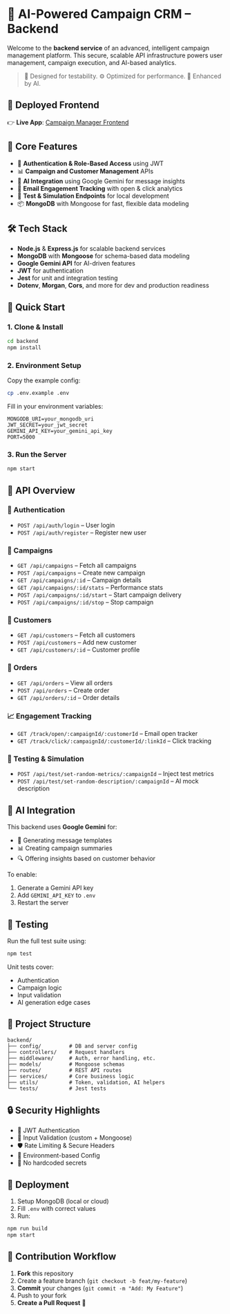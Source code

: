 # 🚀 AI-Powered Campaign CRM – Backend

Welcome to the **backend service** of an advanced, intelligent campaign management platform. This secure, scalable API infrastructure powers user management, campaign execution, and AI-based analytics.

> 🧪 Designed for testability.
> ⚙️ Optimized for performance.
> 🤖 Enhanced by AI.


## 🔗 Deployed Frontend

👉 **Live App**: [Campaign Manager Frontend](https://anushkacrm.netlify.app/login)


## 🌟 Core Features

* 🔐 **Authentication & Role-Based Access** using JWT
* 📊 **Campaign and Customer Management** APIs
* 🧠 **AI Integration** using Google Gemini for message insights
* 📨 **Email Engagement Tracking** with open & click analytics
* 🧪 **Test & Simulation Endpoints** for local development
* 📦 **MongoDB** with Mongoose for fast, flexible data modeling


## 🛠️ Tech Stack

* **Node.js** & **Express.js** for scalable backend services
* **MongoDB** with **Mongoose** for schema-based data modeling
* **Google Gemini API** for AI-driven features
* **JWT** for authentication
* **Jest** for unit and integration testing
* **Dotenv**, **Morgan**, **Cors**, and more for dev and production readiness


## 🚦 Quick Start

### 1. Clone & Install

```bash
cd backend
npm install
```

### 2. Environment Setup

Copy the example config:

```bash
cp .env.example .env
```

Fill in your environment variables:

```
MONGODB_URI=your_mongodb_uri
JWT_SECRET=your_jwt_secret
GEMINI_API_KEY=your_gemini_api_key
PORT=5000
```

### 3. Run the Server

```bash
npm start
```


## 🔌 API Overview

### 🔐 Authentication

* `POST /api/auth/login` – User login
* `POST /api/auth/register` – Register new user

### 📢 Campaigns

* `GET /api/campaigns` – Fetch all campaigns
* `POST /api/campaigns` – Create new campaign
* `GET /api/campaigns/:id` – Campaign details
* `GET /api/campaigns/:id/stats` – Performance stats
* `POST /api/campaigns/:id/start` – Start campaign delivery
* `POST /api/campaigns/:id/stop` – Stop campaign

### 👥 Customers

* `GET /api/customers` – Fetch all customers
* `POST /api/customers` – Add new customer
* `GET /api/customers/:id` – Customer profile

### 🧾 Orders

* `GET /api/orders` – View all orders
* `POST /api/orders` – Create order
* `GET /api/orders/:id` – Order details

### 📈 Engagement Tracking

* `GET /track/open/:campaignId/:customerId` – Email open tracker
* `GET /track/click/:campaignId/:customerId/:linkId` – Click tracking

### 🧪 Testing & Simulation

* `POST /api/test/set-random-metrics/:campaignId` – Inject test metrics
* `POST /api/test/set-random-description/:campaignId` – AI mock description


## 🤖 AI Integration

This backend uses **Google Gemini** for:

* 🧠 Generating message templates
* 📊 Creating campaign summaries
* 🔍 Offering insights based on customer behavior

To enable:

1. Generate a Gemini API key
2. Add `GEMINI_API_KEY` to `.env`
3. Restart the server


## 🧪 Testing

Run the full test suite using:

```bash
npm test
```

Unit tests cover:

* Authentication
* Campaign logic
* Input validation
* AI generation edge cases


## 📁 Project Structure

```
backend/
├── config/         # DB and server config
├── controllers/    # Request handlers
├── middleware/     # Auth, error handling, etc.
├── models/         # Mongoose schemas
├── routes/         # REST API routes
├── services/       # Core business logic
├── utils/          # Token, validation, AI helpers
└── tests/          # Jest tests
```

## 🔒 Security Highlights

* 🔐 JWT Authentication
* 🧯 Input Validation (custom + Mongoose)
* 🛡️ Rate Limiting & Secure Headers
* 🔑 Environment-based Config
* 🚫 No hardcoded secrets


## 🚀 Deployment

1. Setup MongoDB (local or cloud)
2. Fill `.env` with correct values
3. Run:

```bash
npm run build
npm start
```


## 🤝 Contribution Workflow

1. **Fork** this repository
2. Create a feature branch (`git checkout -b feat/my-feature`)
3. **Commit** your changes (`git commit -m "Add: My Feature"`)
4. Push to your fork
5. **Create a Pull Request** 🎉
